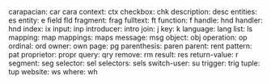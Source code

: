 carapacian:    car    cara
context:       ctx
checkbox:      chk
description:   desc
entities:      es
entity:        e
field          fld
fragment:      frag
fulltext:      ft
function:      f
handle:        hnd
handler:       hnd
index:         ix
input:         inp
introducer:    intro
join:          j
key:           k
language:      lang
list:          ls
mapping:       map
mappings:      maps
message:       msg
object:        obj
operation:     op
ordinal:       ord
owner:         own
page:          pg
parenthesis:   paren
parent:        rent
pattern:       pat
proprietor:    propr
query:         qry
remove:        rm
result:        res
return-value:  r
segment:       seg
selector:      sel
selectors:     sels
switch-user:   su
trigger:       trig
tuple:         tup
website:       ws
where:         wh
